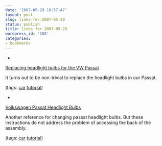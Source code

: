 ```yaml
---
date: '2007-05-29 16:37:47'
layout: post
slug: links-for-2007-05-29
status: publish
title: links for 2007-05-29
wordpress_id: '188'
categories:
- bookmarks
---
```



	
  * 
		

[Replacing headlight bulbs for the VW Passat](http://home.comcast.net/~slashpub/headlights/ReplacingHeadlightBulbs.pdf)


		

It turns out to be non-trivial to replace the headlight bulbs in our Passat.


		

(tags: [car](http://del.icio.us/eob/car) [tutorial](http://del.icio.us/eob/tutorial))


	

	
  * 
		

[Volkswagen Passat Headlight Bulbs](http://autorepair.about.com/library/faqs/bl607h.htm)


		

Another reference for changing passat headlight bulbs.  But these instructions do not address the problem of accessing the back of the assembly.


		

(tags: [car](http://del.icio.us/eob/car) [tutorial](http://del.icio.us/eob/tutorial))


	




